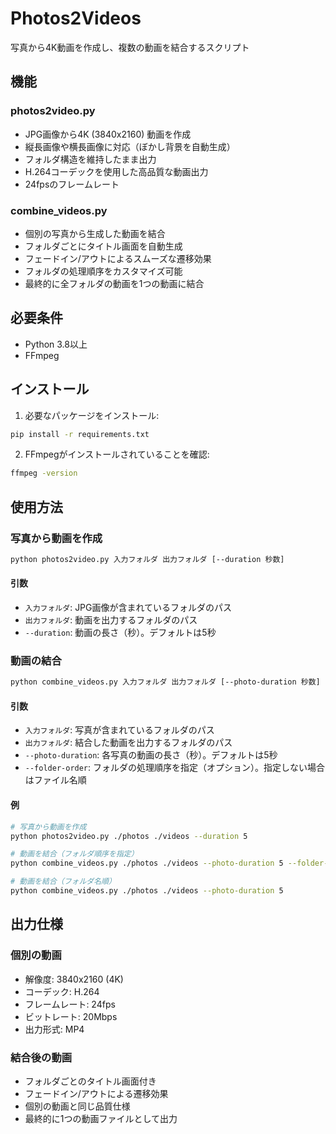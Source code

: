 # Photos2Videos

写真から4K動画を作成し、複数の動画を結合するスクリプト

## 機能

### photos2video.py
- JPG画像から4K (3840x2160) 動画を作成
- 縦長画像や横長画像に対応（ぼかし背景を自動生成）
- フォルダ構造を維持したまま出力
- H.264コーデックを使用した高品質な動画出力
- 24fpsのフレームレート

### combine_videos.py
- 個別の写真から生成した動画を結合
- フォルダごとにタイトル画面を自動生成
- フェードイン/アウトによるスムーズな遷移効果
- フォルダの処理順序をカスタマイズ可能
- 最終的に全フォルダの動画を1つの動画に結合

## 必要条件

- Python 3.8以上
- FFmpeg

## インストール

1. 必要なパッケージをインストール:
```bash
pip install -r requirements.txt
```

2. FFmpegがインストールされていることを確認:
```bash
ffmpeg -version
```

## 使用方法

### 写真から動画を作成

```bash
python photos2video.py 入力フォルダ 出力フォルダ [--duration 秒数]
```

#### 引数
- `入力フォルダ`: JPG画像が含まれているフォルダのパス
- `出力フォルダ`: 動画を出力するフォルダのパス
- `--duration`: 動画の長さ（秒）。デフォルトは5秒

### 動画の結合

```bash
python combine_videos.py 入力フォルダ 出力フォルダ [--photo-duration 秒数] [--folder-order フォルダ名1 フォルダ名2 ...]
```

#### 引数
- `入力フォルダ`: 写真が含まれているフォルダのパス
- `出力フォルダ`: 結合した動画を出力するフォルダのパス
- `--photo-duration`: 各写真の動画の長さ（秒）。デフォルトは5秒
- `--folder-order`: フォルダの処理順序を指定（オプション）。指定しない場合はファイル名順

#### 例
```bash
# 写真から動画を作成
python photos2video.py ./photos ./videos --duration 5

# 動画を結合（フォルダ順序を指定）
python combine_videos.py ./photos ./videos --photo-duration 5 --folder-order folder1 folder2 folder3

# 動画を結合（フォルダ名順）
python combine_videos.py ./photos ./videos --photo-duration 5
```

## 出力仕様

### 個別の動画
- 解像度: 3840x2160 (4K)
- コーデック: H.264
- フレームレート: 24fps
- ビットレート: 20Mbps
- 出力形式: MP4

### 結合後の動画
- フォルダごとのタイトル画面付き
- フェードイン/アウトによる遷移効果
- 個別の動画と同じ品質仕様
- 最終的に1つの動画ファイルとして出力 